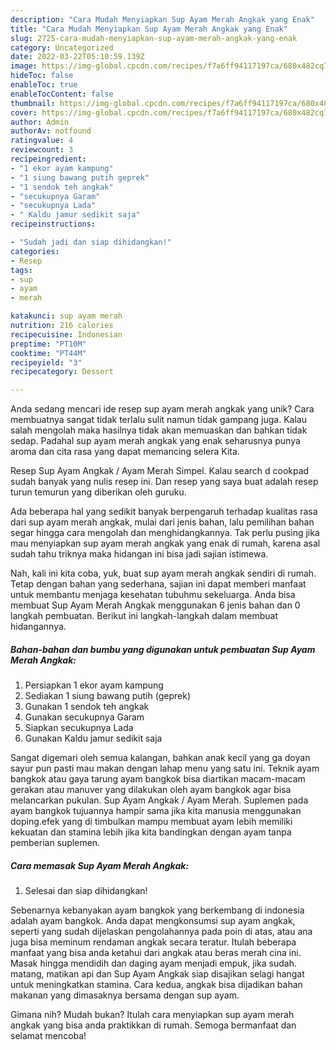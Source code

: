 ```yaml
---
description: "Cara Mudah Menyiapkan Sup Ayam Merah Angkak yang Enak"
title: "Cara Mudah Menyiapkan Sup Ayam Merah Angkak yang Enak"
slug: 2725-cara-mudah-menyiapkan-sup-ayam-merah-angkak-yang-enak
category: Uncategorized
date: 2022-03-22T05:10:59.139Z
image: https://img-global.cpcdn.com/recipes/f7a6ff94117197ca/680x482cq70/sup-ayam-merah-angkak-foto-resep-utama.jpg
hideToc: false
enableToc: true
enableTocContent: false
thumbnail: https://img-global.cpcdn.com/recipes/f7a6ff94117197ca/680x482cq70/sup-ayam-merah-angkak-foto-resep-utama.jpg
cover: https://img-global.cpcdn.com/recipes/f7a6ff94117197ca/680x482cq70/sup-ayam-merah-angkak-foto-resep-utama.jpg
author: Admin
authorAv: notfound
ratingvalue: 4
reviewcount: 3
recipeingredient:
- "1 ekor ayam kampung"
- "1 siung bawang putih geprek"
- "1 sendok teh angkak"
- "secukupnya Garam"
- "secukupnya Lada"
- " Kaldu jamur sedikit saja"
recipeinstructions:

- "Sudah jadi dan siap dihidangkan!"
categories:
- Resep
tags:
- sup
- ayam
- merah

katakunci: sup ayam merah 
nutrition: 216 calories
recipecuisine: Indonesian
preptime: "PT10M"
cooktime: "PT44M"
recipeyield: "3"
recipecategory: Dessert

---
```





Anda sedang mencari ide resep sup ayam merah angkak yang unik? Cara membuatnya sangat tidak terlalu sulit namun tidak gampang juga. Kalau salah mengolah maka hasilnya tidak akan memuaskan dan bahkan tidak sedap. Padahal sup ayam merah angkak yang enak seharusnya punya aroma dan cita rasa yang dapat memancing selera Kita.





Resep Sup Ayam Angkak / Ayam Merah Simpel. Kalau search d cookpad sudah banyak yang nulis resep ini. Dan resep yang saya buat adalah resep turun temurun yang diberikan oleh guruku.

Ada beberapa hal yang sedikit banyak berpengaruh terhadap kualitas rasa dari sup ayam merah angkak, mulai dari jenis bahan, lalu pemilihan bahan segar hingga cara mengolah dan menghidangkannya. Tak perlu pusing jika mau menyiapkan sup ayam merah angkak yang enak di rumah, karena asal sudah tahu triknya maka hidangan ini bisa jadi sajian istimewa.






Nah, kali ini kita coba, yuk, buat sup ayam merah angkak sendiri di rumah. Tetap dengan bahan yang sederhana, sajian ini dapat memberi manfaat untuk membantu menjaga kesehatan tubuhmu sekeluarga. Anda bisa membuat Sup Ayam Merah Angkak menggunakan 6 jenis bahan dan 0 langkah pembuatan. Berikut ini langkah-langkah dalam membuat hidangannya.

<!--inarticleads1-->

##### Bahan-bahan dan bumbu yang digunakan untuk pembuatan Sup Ayam Merah Angkak:

1. Persiapkan 1 ekor ayam kampung
1. Sediakan 1 siung bawang putih (geprek)
1. Gunakan 1 sendok teh angkak
1. Gunakan secukupnya Garam
1. Siapkan secukupnya Lada
1. Gunakan  Kaldu jamur sedikit saja


Sangat digemari oleh semua kalangan, bahkan anak kecil yang ga doyan sayur pun pasti mau makan dengan lahap menu yang satu ini. Teknik ayam bangkok atau gaya tarung ayam bangkok bisa diartikan macam-macam gerakan atau manuver yang dilakukan oleh ayam bangkok agar bisa melancarkan pukulan. Sup Ayam Angkak / Ayam Merah. Suplemen pada ayam bangkok tujuannya hampir sama jika kita manusia menggunakan doping.efek yang di timbulkan mampu membuat ayam lebih memiliki kekuatan dan stamina lebih jika kita bandingkan dengan ayam tanpa pemberian suplemen. 

<!--inarticleads2-->

##### Cara memasak Sup Ayam Merah Angkak:


1. Selesai dan siap dihidangkan!

Sebenarnya kebanyakan ayam bangkok yang berkembang di indonesia adalah ayam bangkok. Anda dapat mengkonsumsi sup ayam angkak, seperti yang sudah dijelaskan pengolahannya pada poin di atas, atau ana juga bisa meminum rendaman angkak secara teratur. Itulah beberapa manfaat yang bisa anda ketahui dari angkak atau beras merah cina ini. Masak hingga mendidih dan daging ayam menjadi empuk, jika sudah. matang, matikan api dan Sup Ayam Angkak siap disajikan selagi hangat untuk meningkatkan stamina. Cara kedua, angkak bisa dijadikan bahan makanan yang dimasaknya bersama dengan sup ayam. 

Gimana nih? Mudah bukan? Itulah cara menyiapkan sup ayam merah angkak yang bisa anda praktikkan di rumah. Semoga bermanfaat dan selamat mencoba!
